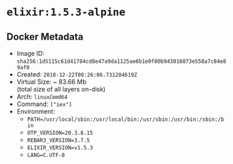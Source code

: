 # `elixir:1.5.3-alpine`

## Docker Metadata

- Image ID: `sha256:1d5115c61d41784cd8e47a9da1125ae6b1e0f00b943016073e558a7c84e89af0`
- Created: `2018-12-22T00:26:06.731284619Z`
- Virtual Size: ~ 83.66 Mb  
  (total size of all layers on-disk)
- Arch: `linux`/`amd64`
- Command: `["iex"]`
- Environment:
  - `PATH=/usr/local/sbin:/usr/local/bin:/usr/sbin:/usr/bin:/sbin:/bin`
  - `OTP_VERSION=20.3.8.15`
  - `REBAR3_VERSION=3.7.5`
  - `ELIXIR_VERSION=v1.5.3`
  - `LANG=C.UTF-8`
